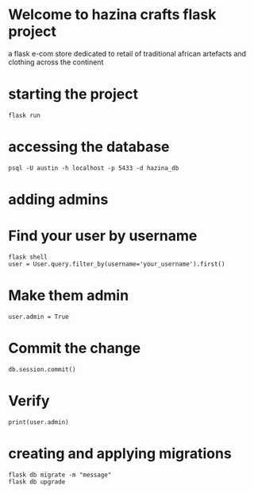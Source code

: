 # Welcome to hazina crafts flask project 
a flask e-com store dedicated to retail of traditional african artefacts and clothing across the continent

# starting the project 
```
flask run
```

# accessing the database
```
psql -U austin -h localhost -p 5433 -d hazina_db
```

# adding admins
# Find your user by username
```
flask shell
user = User.query.filter_by(username='your_username').first()
```
# Make them admin
```
user.admin = True
```
# Commit the change
```
db.session.commit()
```
# Verify
```
print(user.admin)
```

# creating and applying migrations 
```
flask db migrate -m "message"
flask db upgrade
```


